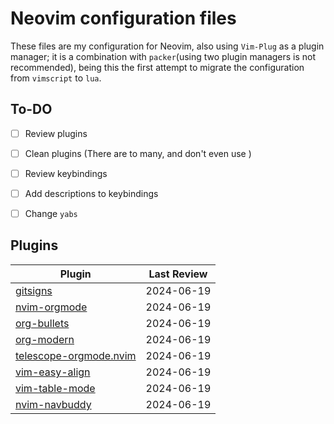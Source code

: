 # Neovim configuration files

These files are my configuration for Neovim, also using `Vim-Plug` as a plugin manager; it is a combination with `packer`(using two plugin managers is not recommended), being this the first attempt to migrate the configuration from `vimscript` to `lua`.

## To-DO
* [ ] Review plugins
* [ ] Clean plugins (There are to many, and don't even use )
* [ ] Review keybindings
* [ ] Add descriptions to keybindings
* [ ] Change `yabs`


## Plugins


| Plugin                                                                            | Last Review   |
| --------------------------------------------------------------------------------- | ------------- |
| [gitsigns](https://github.com/lewis6991/gitsigns.nvim)                            | 2024-06-19    |
| [nvim-orgmode](https://github.com/nvim-orgmode/orgmode)                           | 2024-06-19    |
| [org-bullets](https://github.com/nvim-orgmode/org-bullets.nvim)                   | 2024-06-19    |
| [org-modern](https://github.com/danilshvalov/org-modern.nvim)                     | 2024-06-19    |
| [telescope-orgmode.nvim](https://github.com/nvim-orgmode/telescope-orgmode.nvim)  | 2024-06-19    |
| [vim-easy-align](https://github.com/junegunn/vim-easy-align)                      | 2024-06-19    |
| [vim-table-mode](https://github.com/dhruvasagar/vim-table-mode)                   | 2024-06-19    |
| [nvim-navbuddy](https://github.com/SmiteshP/nvim-navbuddy.git)                   | 2024-06-19    |


